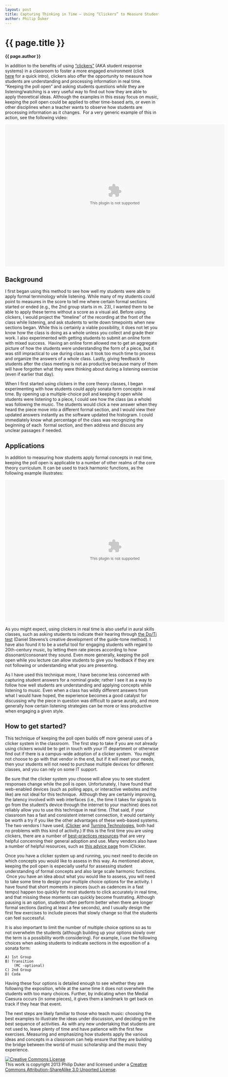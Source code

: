 ```yaml
---
layout: post
title: Capturing Thinking in Time — Using “Clickers” to Measure Student Understanding
author: Philip Duker
---
```


{{ page.title }}
================

**{{ page.author }}**

In addition to the benefits of using [“clickers”](http://www.cwsei.ubc.ca/resources/clickers.htm) (AKA student response systems) in a classroom to foster a more engaged environment (click [here](http://www.educause.edu/ero/article/clickers-and-cats-using-learner-response-systems-formative-assessments-classroom) for a quick intro), clickers also offer the opportunity to measure how students are understanding and processing information in real time. “Keeping the poll open” and asking students questions *while* they are listening/watching is a very useful way to find out how they are able to apply theoretical ideas. Although the examples in this essay focus on music, keeping the poll open could be applied to other time-based arts, or even in other disciplines when a teacher wants to observe how students are processing information as it changes.  For a very generic example of this in action, see the following video:

<object classid="clsid:02BF25D5-8C17-4B23-BC80-D3488ABDDC6B"
       codebase="http://www.apple.com/qtactivex/qtplugin.cab"
       width="720" height="466">
 <param name="src" value="media/duker-videoGeneric.mp4" />
 <param name="autoplay" value="false" />
 <param name="pluginspage" value="http://www.apple.com/quicktime/download/" />
 <param name="controller" value="true" />
 <!--[if !IE]> <-->
   <object data="media/duker-videoGeneric.mp4" width="720" height="466" type="video/quicktime" autoplay="false">
     <param name="pluginurl" value="http://www.apple.com/quicktime/download/" />
     <param name="controller" value="true" />
   </object>
 <!--> <![endif]-->
</object>

## Background ##

I first began using this method to see how well my students were able to apply formal terminology while listening. While many of my students could point to measures in the score to tell me where certain formal sections started or ended (e.g., the 2nd group starts in m. 23), I wanted them to be able to apply these terms without a score as a visual aid. Before using clickers, I would project the “timeline” of the recording at the front of the class while listening, and ask students to write down timepoints when new sections began. While this is certainly a viable possibility, it does not let you know how the class is doing as a whole unless you collect and grade their work. I also experimented with getting students to submit an online form with mixed success.  Having an online form allowed me to get an aggregate picture of how the students were understanding the form of a piece, but it was still impractical to use during class as it took too much time to process and organize the answers of a whole class. Lastly, giving feedback to students after the class meeting is not as productive because many of them will have forgotten what they were thinking about during a listening exercise (even if earlier that day).

When I first started using clickers in the core theory classes, I began experimenting with how students could apply sonata form concepts in real time. By opening up a multiple-choice poll and keeping it open while students were listening to a piece, I could see how the class (as a whole) was following the music. The students would click a new answer when they heard the piece move into a different formal section, and I would view their updated answers instantly as the software updated the histogram. I could immediately know what percentage of the class was recognizing the beginning of each  formal section, and then address and discuss any unclear passages if needed.

## Applications ##

In addition to measuring how students apply formal concepts in real time, keeping the poll open is applicable to a number of other realms of the core theory curriculum. It can be used to track harmonic functions, as the following example illustrates:

<object classid="clsid:02BF25D5-8C17-4B23-BC80-D3488ABDDC6B"
       codebase="http://www.apple.com/qtactivex/qtplugin.cab"
       width="720" height="466">
 <param name="src" value="media/duker-videoPhraseModel.mp4" />
 <param name="autoplay" value="false" />
 <param name="pluginspage" value="http://www.apple.com/quicktime/download/" />
 <param name="controller" value="true" />
 <!--[if !IE]> <-->
   <object data="media/duker-videoPhraseModel.mp4" width="720" height="466" type="video/quicktime" autoplay="false">
     <param name="pluginurl" value="http://www.apple.com/quicktime/download/" />
     <param name="controller" value="true" />
   </object>
 <!--> <![endif]-->
</object>

As you might expect, using clickers in real time is also useful in aural skills classes, such as asking students to indicate their hearing through [the Do/Ti test](http://www.slideshare.net/DanielBrianStevens/presentation5-how-to-hear-a-harmonic-progression-4897309) (Daniel Stevens’s creative development of the guide-tone method). I have also found it to be a useful tool for engaging students with regard to 20th-century music, by letting them rate pieces according to how dissonant/consonant they sound. Even more generally, keeping the poll open while you lecture can allow students to give you feedback if they are not following or understanding what you are presenting.  

As I have used this technique more, I have become less concerned with capturing student answers for a nominal grade; rather I see it as a way to follow how well students are understanding and applying concepts while listening to music. Even when a class has wildly different answers from what I would have hoped, the experience becomes a good catalyst for discussing why the piece in question was difficult to parse aurally, and more generally how certain listening strategies can be more or less productive when engaging a given style.        

## How to get started? ##

This technique of keeping the poll open builds off more general uses of a clicker system in the classroom.  The first step to take if you are not already using clickers would be to get in touch with your IT department or otherwise find out if there is a campus-wide adoption of a clicker system.  You might not choose to go with that vendor in the end, but if it will meet your needs, then your students will not need to purchase multiple devices for different classes, and you can rely on some IT support.

Be sure that the clicker system you choose will allow you to see student responses change while the poll is open. Unfortunately, I have found that web-enabled devices (such as polling apps, or interactive websites and the like) are not ideal for this technique.  Although they are certainly improving, the latency involved with web interfaces (i.e., the time it takes for signals to go from the student’s device through the internet to your machine) does not reliably allow you to use this technique in real time. (That said, if your classroom has a fast and consistent internet connection, it would certainly be worth a try if you like the other advantages of these web-based systems. The two vendors I have used, [iClicker](http://www1.iclicker.com/) and [Turning Technologies](http://www.turningtechnologies.com/), both had no problems with this kind of activity.) If this is the first time you are using clickers, there are a number of [best-practices resources](http://www.ncbi.nlm.nih.gov/pmc/articles/PMC1810212/) that are very helpful concerning their general adoption and use. Many vendors also have a number of helpful resources, such as [this advice page](http://www1.iclicker.com/classroom-response-system-instructor-resources/) from iClicker.

Once you have a clicker system up and running, you next need to decide on which concepts you would like to assess in this way. As mentioned above, keeping the poll open is especially useful for assessing student understanding of formal concepts and also large scale harmonic functions.  Once you have an idea about what you would like to assess, you will need to take some time to design your multiple choice options for the activity. I have found that short moments in pieces (such as cadences in a fast tempo) happen too quickly for most students to click accurately in real time, and that missing these moments can quickly become frustrating. Although pausing is an option, students often perform better when there are longer formal sections (lasting at least a few seconds), and I usually design the first few exercises to include pieces that slowly change so that the students can feel successful.

It is also important to limit the number of multiple choice options so as to not overwhelm the students (although building up your options slowly over the term is a possibility worth considering). For example, I use the following choices when asking students to indicate sections in the exposition of a sonata form:

    A) 1st Group  
    B) Transition  
        (MC -optional)  
    C) 2nd Group  
    ​D) Coda

Having these four options is detailed enough to see whether they are following the exposition, while at the same time it does not overwhelm the students with too many choices. Further, by indicating when the Medial Caesura occurs (in some pieces), it gives them a landmark to get back on track if they hear that event.

The next steps are likely familiar to those who teach music: choosing the best examples to illustrate the ideas under discussion, and deciding on the best sequence of activities. As with any new undertaking that students are not used to, leave plenty of time and have patience with the first few exercises. Measuring and emphasizing how students apply the various ideas and concepts in a classroom can help ensure that they are building the bridge between the world of music scholarship and the music they experience.  

<a rel="license" href="http://creativecommons.org/licenses/by-sa/3.0/"><img alt="Creative Commons License" style="border-width:0" src="http://i.creativecommons.org/l/by-sa/3.0/88x31.png" /></a><br />This work is copyright 2013 Philip Duker and licensed under a <a rel="license" href="http://creativecommons.org/licenses/by-sa/3.0/">Creative Commons Attribution-ShareAlike 3.0 Unported License</a>.